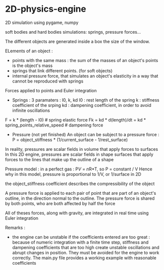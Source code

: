 # 2D-physics-engine

2D simulation using pygame, numpy

soft bodies and hard bodies simulations:
springs, pressure forces...

The different objects are generated inside a box the size of the window.

ELements of an object :
- points with the same mass : the sum of the masses of an object's points is the object's mass
- springs that link different points. (for soft objects)
- internal pressure force, that simulates an object's elasticity in a way that cannot be reproduced with springs

Forces applied to points and Euler integration

- Springs : 3 paramaters : l0, k, kd
l0 : rest length of the spring
k : stiffness coefficient of the srping
kd : dampening coefficient, in order to avoid infinite oscillations

F = k * (length - l0)  # spring elastic force
Fk = kd * d(length)/dt = kd * spring_points_relative_speed  # dampening force

- Pressure (not yet finished)
An object can be subject to a pressure force :
P = object_stiffness * (1/current_surface - 1/rest_surface)

In reality, pressures are scalar fields in volume that apply forces to surfaces
In this 2D engine, pressures are scalar fields in shape surfaces that apply forces to the lines that make up the outline of a shape

Pressure model : in a perfect gas : P*V = n*R*T, so P = constant / V
Hence why in this model, pressure is proportional to 1/V, or 1/surface in 2D

the object_stiffness coefficient describes the compressibility of the object

A pressure force is applied to each pair of point that are part of an object's outline, in the direction normal to the outline. The pressure force is shared by both points, who are both affected by half the force


All of theses forces, along with gravity, are integrated in real time using Euler integration

Remarks :
- the engine can be unstable if the coefficients entered are too great : because of numeric integration with a finite time step, stiffness and dampening coefficients that are too high create unstable oscillations and abrupt changes in position. They must be avoided for the engine to work correctly. The main.py file provides a working example with reasonable coefficients


